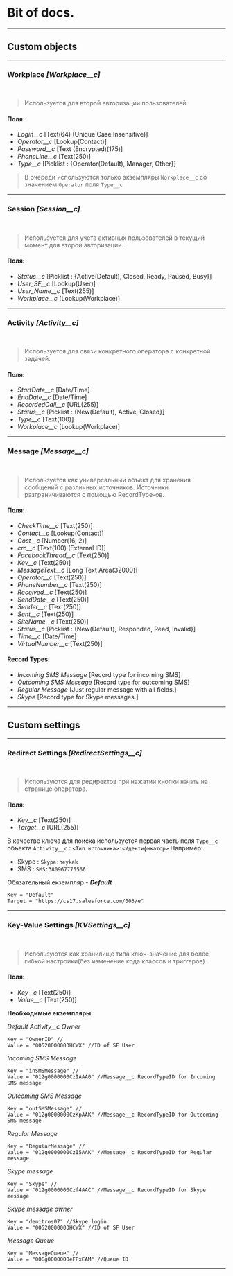 # Bit of docs.
---------
## Custom objects
---------
### Workplace *[Workplace__c]*
&nbsp;
> Используется для второй авторизации пользователей.

#### Поля:
- *Login__c* [Text(64) (Unique Case Insensitive)]
- *Operator__c* [Lookup(Contact)]
- *Password__c* [Text (Encrypted)(175)]
- *PhoneLine__c* [Text(250)]
- *Type__c* [Picklist : {Operator(Default), Manager, Other}]

> В очереди используются только экземпляры `Workplace__c` со значением `Operator` поля `Type__c`

---------
### Session *[Session__c]*
&nbsp;
> Используется для учета активных пользователей в текущий момент для второй авторизации.

#### Поля:
- *Status__c* [Picklist : {Active(Default), Closed, Ready, Paused, Busy}]
- *User_SF__c* [Lookup(User)]
- *User_Name__c* [Text(255)]
- *Workplace__c* [Lookup(Workplace)]

---------
### Activity *[Activity__c]*
&nbsp;
> Используется для связи конкретного оператора с конкретной задачей.

#### Поля:
- *StartDate__c* [Date/Time]
- *EndDate__c* [Date/Time]
- *RecordedCall__c* [URL(255)]
- *Status__c* [Picklist : {New(Default), Active, Closed}]
- *Type__c* [Text(100)]
- *Workplace__c* [Lookup(Workplace)]

---------
### Message *[Message__c]*
&nbsp;
> Используется как универсальный объект для хранения сообщений с различных источников. Источники разграничиваются с помощью RecordType-ов.

#### Поля:
- *CheckTime__c* [Text(250)]
- *Contact__c* [Lookup(Contact)]
- *Cost__c* [Number(16, 2)]
- *crc__c* [Text(100) (External ID)]
- *FacebookThread__c* [Text(250)]
- *Key__c* [Text(250)]
- *MessageText__c* [Long Text Area(32000)]
- *Operator__c* [Text(250)]
- *PhoneNumber__c* [Text(250)]
- *Received__c* [Text(250)]
- *SendDate__c* [Text(250)]
- *Sender__c* [Text(250)]
- *Sent__c* [Text(250)]
- *SiteName__c* [Text(250)]
- *Status__c* [Picklist : {New(Default), Responded, Read, Invalid}]
- *Time__c* [Date/Time]
- *VirtualNumber__c* [Text(250)]

#### Record Types:
- *Incoming SMS Message* [Record type for incoming SMS]
- *Outcoming SMS Message* [Record type for outcoming SMS]
- *Regular Message* [Just regular message with all fields.]
- *Skype* [Record type for Skype messages.]

---------
## Custom settings
----------
### Redirect Settings *[RedirectSettings__c]*
&nbsp;
>Используются для редиректов при нажатии кнопки `Начать` на странице оператора.

#### Поля:
- *Key__c* [Text(250)]
- *Target__c* [URL(255)]

В качестве ключа для поиска используется первая часть поля `Type__c` объекта `Activity__c` : `<Тип источника>:<Идентификатор>`
Например: 
- Skype : `Skype:heykak`
- SMS : `SMS:380967775566`

Обязательный екземпляр - _**Default**_

``` 
Key = "Default"
Target = "https://cs17.salesforce.com/003/e"
```

----------
### Key-Value Settings *[KVSettings__c]*
&nbsp;
>Используются как хранилище типа ключ-значение для более гибкой настройки(без изменение кода классов и триггеров).

#### Поля:
- *Key__c* [Text(250)]
- *Value__c* [Text(250)]

__Необходимые екземпляры:__

*Default Activity__c Owner*
```
Key = "OwnerID" //
Value = "00520000003HCWX" //ID of SF User
```

*Incoming SMS Message*
```
Key = "inSMSMessage" //
Value = "012g0000000CzIAAA0" //Message__c RecordTypeID for Incoming SMS message
```

*Outcoming SMS Message*
```
Key = "outSMSMessage" //
Value = "012g0000000CzKpAAK" //Message__c RecordTypeID for Outcoming SMS message
```

*Regular Message*
```
Key = "RegularMessage" //
Value = "012g0000000CzI5AAK" //Message__c RecordTypeID for Regular message
```

*Skype message*
```
Key = "Skype" //
Value = "012g0000000Czf4AAC" //Message__c RecordTypeID for Skype message
```

*Skype message owner*
```
Key = "demitros07" //Skype login
Value = "00520000003HCWX" //ID of SF User
```

*Message Queue*
```
Key = "MessageQueue" //
Value = "00Gg0000000eFPxEAM" //Queue ID
```

----------
